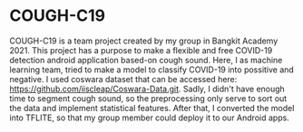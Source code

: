 # COUGH-C19

COUGH-C19 is a team project created by my group in Bangkit Academy 2021. This project has a purpose to make a flexible and free COVID-19 detection android application based-on cough sound. Here, I as machine learning team, tried to make a model to classify COVID-19 into possitive and negative. I used coswara dataset that can be accessed here: https://github.com/iiscleap/Coswara-Data.git. Sadly, I didn't have enough time to segment cough sound, so the preprocessing only serve to sort out the data and implement statistical features. After that, I converted the model into TFLITE, so that my group member could deploy it to our Android apps.
